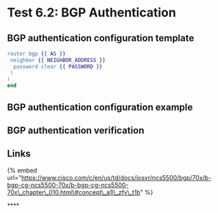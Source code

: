 # Test 6.2: BGP Authentication

## **BGP authentication configuration template**

```erlang
router bgp {{ AS }}
 neighbor {{ NEIGHBOR_ADDRESS }}
  password clear {{ PASSWORD }}
 !
!
end
```

## **BGP authentication configuration example**

## **BGP authentication verification**

## Links

{% embed url="https://www.cisco.com/c/en/us/td/docs/iosxr/ncs5500/bgp/70x/b-bgp-cg-ncs5500-70x/b-bgp-cg-ncs5500-70x\_chapter\_010.html\#concept\_a1l\_zfv\_t1b" %}

\*\*\*\*

